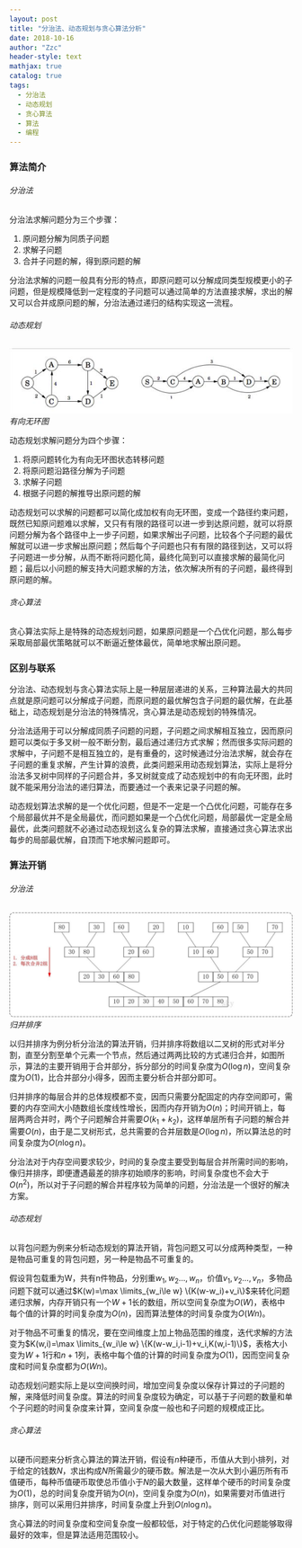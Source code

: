 ```yaml
---
layout: post
title: "分治法、动态规划与贪心算法分析"
date: 2018-10-16
author: "Zzc"
header-style: text
mathjax: true
catalog: true
tags:
  - 分治法
  - 动态规划
  - 贪心算法
  - 算法
  - 编程
---
```


### 算法简介

###### 分治法

分治法求解问题分为三个步骤：
1. 原问题分解为同质子问题
2. 求解子问题
3. 合并子问题的解，得到原问题的解

分治法求解的问题一般具有分形的特点，即原问题可以分解成同类型规模更小的子问题，但是规模降低到一定程度的子问题可以通过简单的方法直接求解，求出的解又可以合并成原问题的解，分治法通过递归的结构实现这一流程。

###### 动态规划

![img](/img/in-post/post-algorithm-comparison/timg.jpg)
*有向无环图*

动态规划求解问题分为四个步骤：
1. 将原问题转化为有向无环图状态转移问题
2. 将原问题沿路径分解为子问题
3. 求解子问题
4. 根据子问题的解推导出原问题的解

动态规划可以求解的问题都可以简化成加权有向无环图，变成一个路径约束问题，既然已知原问题难以求解，又只有有限的路径可以进一步到达原问题，就可以将原问题分解为各个路径中上一步子问题，如果求解出子问题，比较各个子问题的最优解就可以进一步求解出原问题；然后每个子问题也只有有限的路径到达，又可以将子问题进一步分解，从而不断将问题化简，最终化简到可以直接求解的最简化问题；最后以小问题的解支持大问题求解的方法，依次解决所有的子问题，最终得到原问题的解。

###### 贪心算法

贪心算法实际上是特殊的动态规划问题，如果原问题是一个凸优化问题，那么每步采取局部最优策略就可以不断逼近整体最优，简单地求解出原问题。

### 区别与联系

分治法、动态规划与贪心算法实际上是一种层层递进的关系，三种算法最大的共同点就是原问题可以分解成子问题，而原问题的最优解包含子问题的最优解，在此基础上，动态规划是分治法的特殊情况，贪心算法是动态规划的特殊情况。

分治法适用于可以分解成同质子问题的问题，子问题之间求解相互独立，因而原问题可以类似于多叉树一般不断分割，最后通过递归方式求解；然而很多实际问题的求解中，子问题不是相互独立的，是有重叠的，这时候通过分治法求解，就会存在子问题的重复求解，产生计算的浪费，此类问题采用动态规划算法，实际上是将分治法多叉树中同样的子问题合并，多叉树就变成了动态规划中的有向无环图，此时就不能采用分治法的递归算法，而要通过一个表来记录子问题的解。

动态规划算法求解的是一个优化问题，但是不一定是一个凸优化问题，可能存在多个局部最优并不是全局最优，而问题如果是一个凸优化问题，局部最优一定是全局最优，此类问题就不必通过动态规划这么复杂的算法求解，直接通过贪心算法求出每步的局部最优解，自顶而下地求解问题即可。

### 算法开销

###### 分治法

![img](/img/in-post/post-algorithm-comparison/timg2.jpeg)
*归并排序*

以归并排序为例分析分治法的算法开销，归并排序将数组以二叉树的形式对半分割，直至分割至单个元素一个节点，然后通过两两比较的方式递归合并，如图所示，算法的主要开销用于合并部分，拆分部分的时间复杂度为$O(\log n)$，空间复杂度为$O(1)$，比合并部分小得多，因而主要分析合并部分即可。

归并排序的每层合并的总体规模都不变，因而只需要分配固定的内存空间即可，需要的内存空间大小随数组长度线性增长，因而内存开销为$O(n)$；时间开销上，每层两两合并时，两个子问题解合并需要$O(k_1+k_2)$，这样单层所有子问题的解合并需要$O(n)$，由于是二叉树形式，总共需要的合并层数是$O(\log n)$，所以算法总的时间复杂度为$O(n\log n)$。

分治法对于内存空间要求较少，时间的复杂度主要受到每层合并所需时间的影响，像归并排序，即便遭遇最差的排序初始顺序的影响，时间复杂度也不会大于$O(n^2)$，所以对于子问题的解合并程序较为简单的问题，分治法是一个很好的解决方案。

###### 动态规划

以背包问题为例来分析动态规划的算法开销，背包问题又可以分成两种类型，一种是物品可重复的背包问题，另一种是物品不可重复的。

假设背包载重为W，共有n件物品，分别重$w_1,w_2...,w_n$，价值$v_1,v_2...,v_n$，多物品问题下就可以通过$K(w)=\max \limits_{w_i\le w} \{K(w-w_i)+v_i\}$来转化问题递归求解，内存开销只有一个$W+1$长的数组，所以空间复杂度为$O(W)$，表格中每个值的计算的时间复杂度为$O(n)$，因而算法整体的时间复杂度为$O(Wn)$。

对于物品不可重复的情况，要在空间维度上加上物品范围的维度，迭代求解的方法变为$K(w,i)=\max \limits_{w_i\le w} \{K(w-w_i,i-1)+v_i,K(w,i-1)\}$，表格大小变为$W+1$行和$n+1$列，表格中每个值的计算的时间复杂度为$O(1)$，因而空间复杂度和时间复杂度都为$O(Wn)$。

动态规划问题实际上是以空间换时间，增加空间复杂度以保存计算过的子问题的解，来降低时间复杂度。算法的时间复杂度较为确定，可以基于子问题的数量和单个子问题的时间复杂度来计算，空间复杂度一般也和子问题的规模成正比。

###### 贪心算法

以硬币问题来分析贪心算法的算法开销，假设有$n$种硬币，币值从大到小排列，对于给定的钱数$N$，求出构成$N$所需最少的硬币数。解法是一次从大到小遍历所有币值硬币，每种币值硬币取使总币值小于$N$的最大数量，这样单个硬币的时间复杂度为$O(1)$，总的时间复杂度开销为$O(n)$，空间复杂度为$O(n)$，如果需要对币值进行排序，则可以采用归并排序，时间复杂度上升到$O(n\log n)$。

贪心算法的时间复杂度和空间复杂度一般都较低，对于特定的凸优化问题能够取得最好的效率，但是算法适用范围较小。
